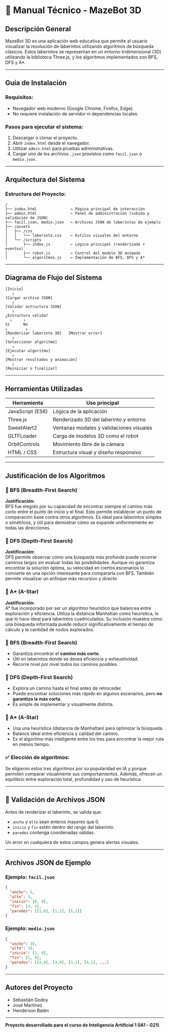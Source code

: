 
# 📘 Manual Técnico - MazeBot 3D

## Descripción General

MazeBot 3D es una aplicación web educativa que permite al usuario visualizar la resolución de laberintos utilizando algoritmos de búsqueda clásicos. Estos laberintos se representan en un entorno tridimensional (3D) utilizando la biblioteca Three.js, y los algoritmos implementados son BFS, DFS y A*.

---

## Guía de Instalación

### Requisitos:
- Navegador web moderno (Google Chrome, Firefox, Edge).
- No requiere instalación de servidor ni dependencias locales.

### Pasos para ejecutar el sistema:
1. Descargar o clonar el proyecto.
2. Abrir `index.html` desde el navegador.
3. Utilizar `admin.html` para pruebas administrativas.
4. Cargar uno de los archivos `.json` provistos como `facil.json` o `medio.json`.

---

## Arquitectura del Sistema

### Estructura del Proyecto:

```
/
├── index.html               ← Página principal de interacción
├── admin.html               ← Panel de administración (subida y validación de JSON)
├── facil.json, medio.json   ← Archivos JSON de laberintos de ejemplo
├── /assets
│   ├── /css
│   │   └── laberinto.css    ← Estilos visuales del entorno
│   └── /scripts
│       ├── index.js         ← Lógica principal (renderizado + eventos)
│       ├── robot.js         ← Control del modelo 3D animado
│       └── algoritmos.js    ← Implementación de BFS, DFS y A*
```

---

## Diagrama de Flujo del Sistema

```
[Inicio]
   ↓
[Cargar archivo JSON]
   ↓
[Validar estructura JSON]
   ↓
¿Estructura válida?
  ↓     ↓
Sí      No
↓        ↓
[Renderizar laberinto 3D]   [Mostrar error]
   ↓
[Seleccionar algoritmo]
   ↓
[Ejecutar algoritmo]
   ↓
[Mostrar resultados y animación]
   ↓
[Reiniciar o finalizar]
```

---

## Herramientas Utilizadas

| Herramienta       | Uso principal                                   |
|-------------------|--------------------------------------------------|
| JavaScript (ES6)  | Lógica de la aplicación                         |
| Three.js          | Renderizado 3D del laberinto y entorno          |
| SweetAlert2       | Ventanas modales y validaciones visuales        |
| GLTFLoader        | Carga de modelos 3D como el robot               |
| OrbitControls     | Movimiento libre de la cámara                   |
| HTML / CSS        | Estructura visual y diseño responsivo           |

---

## Justificación de los Algoritmos

### 🔹 BFS (Breadth-First Search)
**Justificación:**  
BFS fue elegido por su capacidad de encontrar siempre el camino más corto entre el punto de inicio y el final. Esto permite establecer un punto de comparación base contra otros algoritmos. Es ideal para laberintos simples o simétricos, y útil para demostrar cómo se expande uniformemente en todas las direcciones.

### 🔹 DFS (Depth-First Search)
**Justificación:**  
DFS permite observar cómo una búsqueda más profunda puede recorrer caminos largos sin evaluar todas las posibilidades. Aunque no garantiza encontrar la solución óptima, su velocidad en ciertos escenarios lo convierte en una opción interesante para compararla con BFS. También permite visualizar un enfoque más recursivo y directo.

### 🔹 A* (A-Star)
**Justificación:**  
A* fue incorporado por ser un algoritmo heurístico que balancea entre exploración y eficiencia. Utiliza la distancia Manhattan como heurística, lo que lo hace ideal para laberintos cuadriculados. Su inclusión muestra cómo una búsqueda informada puede reducir significativamente el tiempo de cálculo y la cantidad de nodos explorados.


### 🔹 BFS (Breadth-First Search)
- Garantiza encontrar el **camino más corto**.
- Útil en laberintos donde se desea eficiencia y exhaustividad.
- Recorre nivel por nivel todos los caminos posibles.

### 🔹 DFS (Depth-First Search)
- Explora un camino hasta el final antes de retroceder.
- Puede encontrar soluciones más rápido en algunos escenarios, pero **no garantiza la más corta**.
- Es simple de implementar y visualmente distinta.

### 🔹 A* (A-Star)
- Usa una heurística (distancia de Manhattan) para optimizar la búsqueda.
- Balance ideal entre eficiencia y calidad del camino.
- Es el algoritmo más inteligente entre los tres para encontrar la mejor ruta en menos tiempo.

### ✅ Elección de algoritmos:
Se eligieron estos tres algoritmos por su popularidad en IA y porque permiten comparar visualmente sus comportamientos. Además, ofrecen un equilibrio entre exploración total, profundidad y uso de heurística.

---

## 🧪 Validación de Archivos JSON

Antes de renderizar el laberinto, se valida que:
- `ancho` y `alto` sean enteros mayores que 0.
- `inicio` y `fin` estén dentro del rango del laberinto.
- `paredes` contenga coordenadas válidas.

Un error en cualquiera de estos campos genera alertas visuales.

---

## Archivos JSON de Ejemplo

### Ejemplo: `facil.json`
```json
{
  "ancho": 5,
  "alto": 5,
  "inicio": [0, 0],
  "fin": [4, 4],
  "paredes": [[1,0], [1,1], [1,2]]
}
```

### Ejemplo: `medio.json`
```json
{
  "ancho": 10,
  "alto": 10,
  "inicio": [1, 0],
  "fin": [1, 9],
  "paredes": [[2,0], [3,0], [3,1], [4,1], ...]
}
```

---

## Autores del Proyecto

- Sebastián Godoy 
- José Martínez 
- Henderson Batén 

---

**Proyecto desarrollado para el curso de Inteligencia Artificial 1 (IA1 - G21)**.

